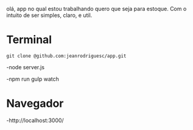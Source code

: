 olá, app no qual estou trabalhando quero que seja para estoque. Com o intuito de ser simples, claro, e util.

# Terminal
``` $
git clone @github.com:jeanrodriguesc/app.git
```
-node server.js

-npm run gulp watch

# Navegador

-http://localhost:3000/
